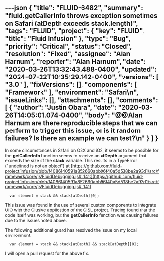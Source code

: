 ---json
{
  "title": "FLUID-6482",
  "summary": "fluid.getCallerInfo throws exception sometimes on Safari (atDepth exceeds stack.length)",
  "tags": "FLUID",
  "project": {
    "key": "FLUID",
    "title": "Fluid Infusion"
  },
  "type": "Bug",
  "priority": "Critical",
  "status": "Closed",
  "resolution": "Fixed",
  "assignee": "Alan Harnum",
  "reporter": "Alan Harnum",
  "date": "2020-03-26T13:32:43.488-0400",
  "updated": "2024-07-22T10:35:29.142-0400",
  "versions": [
    "3.0"
  ],
  "fixVersions": [],
  "components": [
    "Framework"
  ],
  "environment": "Safari\n",
  "issueLinks": [],
  "attachments": [],
  "comments": [
    {
      "author": "Justin Obara",
      "date": "2020-03-26T14:05:01.074-0400",
      "body": "@@Alan Harnum are there reproducible steps that we can perform to trigger this issue, or is it random failures? Is there an example we can test?\n"
    }
  ]
}
---
In some circumstances in Safari on OSX and iOS, it seems to be possible for the **getCallerInfo** function seems to receive an **atDepth** argument that exceeds the size of the **stack** variable. This results in a TypeError ("undefined is not an object") at [https://github.com/fluid-project/infusion/blob/f4086140591a852660abb96f40a5d538be2a93d1/src/framework/core/js/FluidDebugging.js#L141:](https://github.com/fluid-project/infusion/blob/f4086140591a852660abb96f40a5d538be2a93d1/src/framework/core/js/FluidDebugging.js#L141)

`  var element = stack && stack[atDepth][0];`

This issue was found in the use of several custom components to integrate UIO with the Clusive application of the CISL project. Tracing found that the code itself was working, but the **getCallerInfo** function was causing failures due to the issues noted above.

The following additional guard has resolved the issue on my local environment:

`  var element = stack && stack[atDepth] && stack[atDepth][0];`

I will open a pull request for the above fix.

 

 

        
